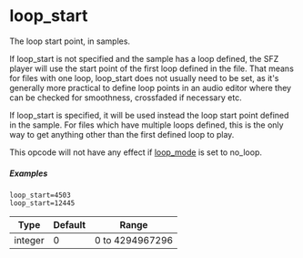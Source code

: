 ---
---
# loop_start

The loop start point, in samples.

If loop_start is not specified and the sample has a loop defined, the SFZ player
will use the start point of the first loop defined in the file. That means for
files with one loop, loop_start does not usually need to be set, as it's generally
more practical to define loop points in an audio editor where they can be checked
for smoothness, crossfaded if necessary etc.

If loop_start is specified, it will be used instead the loop start point defined
in the sample. For files which have multiple loops defined, this is the only way
to get anything other than the first defined loop to play.

This opcode will not have any effect if [loop_mode](loop_mode) is set to no_loop.

##### Examples

```
loop_start=4503
loop_start=12445
```

| Type    | Default | Range           |
| ---     | ---     | ---             |
| integer | 0       | 0 to 4294967296 |
